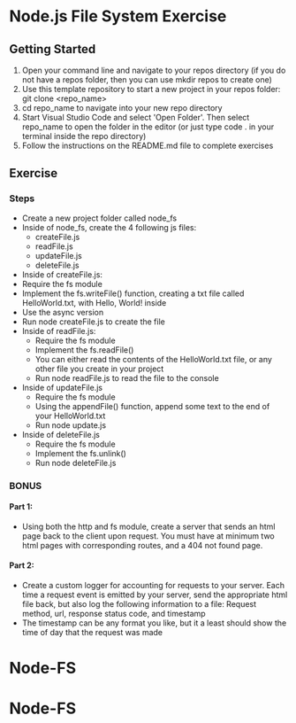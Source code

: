 # Node.js File System Exercise

## Getting Started

1. Open your command line and navigate to your repos directory (if you do not have a repos folder, then you can use mkdir repos to create one)
2. Use this template repository to start a new project in your repos folder: git clone <repo_name>
3. cd repo_name to navigate into your new repo directory
4. Start Visual Studio Code and select 'Open Folder'. Then select repo_name to open the folder in the editor (or just type code . in your terminal inside the repo directory)
5. Follow the instructions on the README.md file to complete exercises

## Exercise

### Steps

- Create a new project folder called node_fs
- Inside of node_fs, create the 4 following js files:
  - createFile.js
  - readFile.js
  - updateFile.js
  - deleteFile.js
- Inside of createFile.js:
- Require the fs module
- Implement the fs.writeFile() function, creating a txt file called HelloWorld.txt, with Hello, World! inside
- Use the async version
- Run node createFile.js to create the file
- Inside of readFile.js:
  - Require the fs module
  - Implement the fs.readFile()
  - You can either read the contents of the HelloWorld.txt file, or any other file you create in your project
  - Run node readFile.js to read the file to the console
- Inside of updateFile.js
  - Require the fs module
  - Using the appendFile() function, append some text to the end of your HelloWorld.txt
  - Run node update.js
- Inside of deleteFile.js
  - Require the fs module
  - Implement the fs.unlink()
  - Run node deleteFile.js

### BONUS

#### Part 1:

- Using both the http and fs module, create a server that sends an html page back to the client upon request. You must have at minimum two html pages with corresponding routes, and a 404 not found page.

#### Part 2:

- Create a custom logger for accounting for requests to your server. Each time a request event is emitted by your server, send the appropriate html file back, but also log the following information to a file: Request method, url, response status code, and timestamp
- The timestamp can be any format you like, but it a least should show the time of day that the request was made
# Node-FS
# Node-FS
